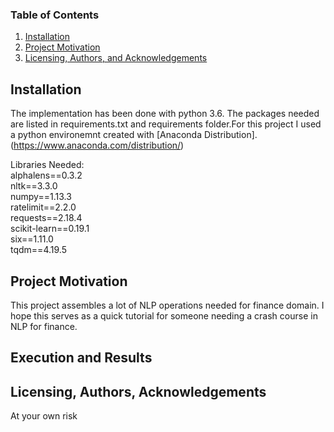 
### Table of Contents

1. [Installation](#installation)
2. [Project Motivation](#motivation)
3. [Licensing, Authors, and Acknowledgements](#licensing)

## Installation <a name="installation"></a>

The implementation has been done with python 3.6. The packages needed are listed in requirements.txt and requirements folder.For this project I used a python environemnt created with [Anaconda Distribution]. (https://www.anaconda.com/distribution/)   

Libraries Needed:  
alphalens==0.3.2  
nltk==3.3.0  
numpy==1.13.3  
ratelimit==2.2.0  
requests==2.18.4  
scikit-learn==0.19.1  
six==1.11.0  
tqdm==4.19.5  


## Project Motivation<a name="motivation"></a>

This project assembles a lot of NLP operations needed for finance domain. I hope this serves as a quick tutorial for someone needing a crash course in NLP for finance.


## Execution and Results<a name="results"></a>



## Licensing, Authors, Acknowledgements<a name="licensing"></a>

At your own risk
